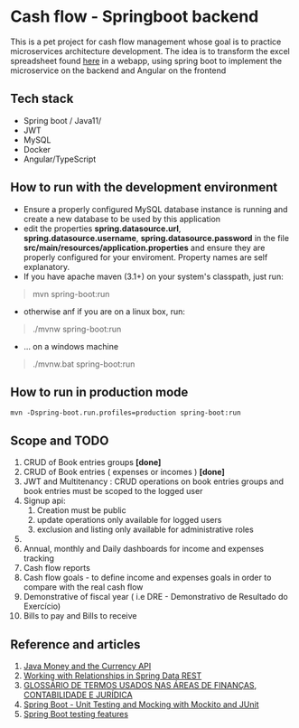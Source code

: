 # Cash flow - Springboot backend 
This is a pet project for cash flow management whose goal is to practice microservices architecture development.
The idea is to transform the excel spreadsheet found [here](https://luz.vc/planilhas-empresariais/planilha-de-fluxo-de-caixa-excel) 
in a webapp, using spring boot to implement the microservice on the backend and Angular on the frontend

## Tech stack
- Spring boot / Java11/
- JWT
- MySQL
- Docker
- Angular/TypeScript 


## How to run with the development environment

- Ensure a properly configured MySQL database instance is running and create a new database to be used by this application  
- edit the properties __spring.datasource.url__, __spring.datasource.username__, __spring.datasource.password__ in the file  **src/main/resources/application.properties** and ensure they are properly configured for your enviroment. Property names are self explanatory.
- If you have apache maven (3.1+) on your system's classpath, just run:
> mvn spring-boot:run 
- otherwise anf if you are on a linux box, run:
> ./mvnw spring-boot:run
- ... on a windows machine
> ./mvnw.bat spring-boot:run


## How to run in production mode
	mvn -Dspring-boot.run.profiles=production spring-boot:run

## Scope and TODO
1. CRUD of Book entries groups **[done]**
2. CRUD of Book entries ( expenses or incomes ) **[done]**
3. JWT and Multitenancy : CRUD operations on book entries groups and book entries must be scoped to the logged user
4. Signup api: 
   1. Creation must be public
   2. update operations only available for logged users
   3. exclusion and listing only available for administrative roles 
5.  
6. Annual, monthly and Daily dashboards for income and expenses tracking  
7. Cash flow reports
8. Cash flow goals - to define income and expenses goals in order to compare with the real cash flow
9.  Demonstrative of fiscal year ( i.e  DRE - Demonstrativo de Resultado do Exercício)
10. Bills to pay and Bills to receive


## Reference and articles ##
1. [Java Money and the Currency API](https://www.baeldung.com/java-money-and-currency)
2. [Working with Relationships in Spring Data REST](https://www.baeldung.com/spring-data-rest-relationships)
3. [GLOSSÁRIO DE TERMOS USADOS NAS ÁREAS DE FINANÇAS, CONTABILIDADE E JURÍDICA ](https://www.sk.com.br/sk-fcj.html)
4. [Spring Boot - Unit Testing and Mocking with Mockito and JUnit](http://www.springboottutorial.com/spring-boot-unit-testing-and-mocking-with-mockito-and-junit)
5. [Spring Boot testing features](https://docs.spring.io/spring-boot/docs/current/reference/html/boot-features-testing.html)